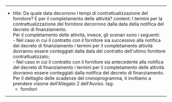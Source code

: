 ---
  - title: Da quale data decorrono i tempi di contrattualizzazione del fornitore? E per il completamento delle attività?
    content: I termini per la contrattualizzazione del fornitore decorrono dalla data della notifica del decreto di finanziamento.<br>Per il completamento delle attività, invece, gli scenari sono i seguenti:<br>- Nel caso in cui il contratto con il fornitore sia successivo alla notifica del decreto di finanziamento i termini per il completamento attività dovranno essere conteggiati dalla data del contratto dell'ultimo fornitore contrattualizzato;<br>- Nel caso in cui il contratto con il fornitore sia antecedente alla notifica del decreto di finanziamento i termini per il completamento delle attività dovranno essere conteggiati dalla notifica del decreto di finanziamento. Per il dettaglio delle scadenze del cronoprogramma, ti invitiamo a prendere visione dell'Allegato 2 dell'Avviso.
    tag:
      - fornitori
---